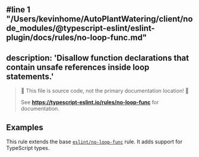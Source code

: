 #line 1 "/Users/kevinhome/AutoPlantWatering/client/node_modules/@typescript-eslint/eslint-plugin/docs/rules/no-loop-func.md"
---
description: 'Disallow function declarations that contain unsafe references inside loop statements.'
---

> 🛑 This file is source code, not the primary documentation location! 🛑
>
> See **https://typescript-eslint.io/rules/no-loop-func** for documentation.

## Examples

This rule extends the base [`eslint/no-loop-func`](https://eslint.org/docs/rules/no-loop-func) rule.
It adds support for TypeScript types.
